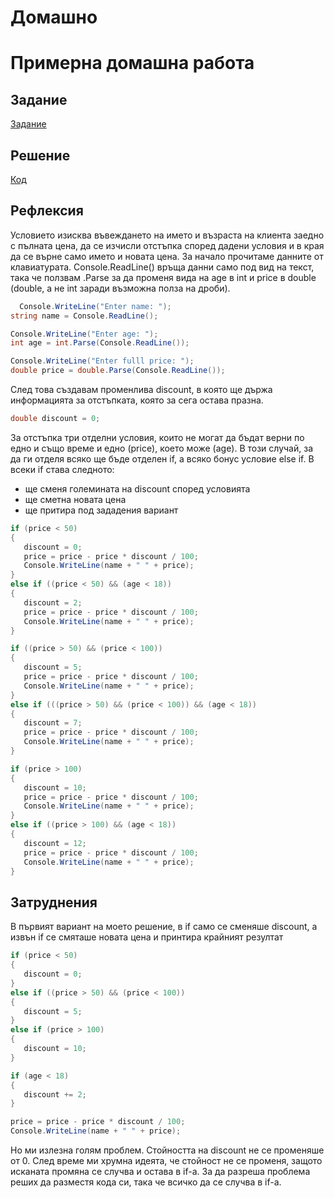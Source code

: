 # Домашно
# Примерна домашна работа

## Задание
[Задание](https://docs.google.com/document/d/1dYI6N9vXSGMaDh6D2GC9MecRH-Q9DIPvbsoyrHAdEuY/edit?tab=t.0#heading=h.k2hmrhjqy6kz)

## Решение
[Код](http://github.com/miyaivv/Domashno-Mia/blob/main/Domasno/Domasno/Program.cs)

## Рефлексия
Условието изисква въвеждането на името и възраста на клиента заедно с пълната цена, да се изчисли отстъпка според дадени условия и в края да се върне само името и новата цена. За начало прочитаме данните от клавиатурата. Console.ReadLine() връща данни само под вид на текст, така че ползвам .Parse за да променя вида на age в int и price в double (double, а не int заради възможна полза на дроби).
 ``` c#
   ﻿Console.WriteLine("Enter name: ");
string name = Console.ReadLine();

Console.WriteLine("Enter age: ");
int age = int.Parse(Console.ReadLine());

Console.WriteLine("Enter fulll price: ");
double price = double.Parse(Console.ReadLine());
```
След това създавам променлива discount, в която ще държа информацията за отстъпката, която за сега остава празна. 
 ``` c#
double discount = 0;
```
За отстъпка три отделни условия, които не могат да бъдат верни по едно и също време и едно (price), което може (age). 
В този случай, за да ги отделя всяко ще бъде отделен if, а всяко бонус условие else if.
В всеки if става следното:
- ще сменя големината на discount според условията
- ще сметна новата цена
- ще притира под зададения вариант
 ``` c#
if (price < 50)
{
    discount = 0;
    price = price - price * discount / 100;
    Console.WriteLine(name + " " + price);
}
else if ((price < 50) && (age < 18))
{
    discount = 2;
    price = price - price * discount / 100;
    Console.WriteLine(name + " " + price);
}

if ((price > 50) && (price < 100))
{
    discount = 5;
    price = price - price * discount / 100;
    Console.WriteLine(name + " " + price);
}
else if (((price > 50) && (price < 100)) && (age < 18))
{
    discount = 7;
    price = price - price * discount / 100;
    Console.WriteLine(name + " " + price);
}

if (price > 100)
{
    discount = 10;
    price = price - price * discount / 100;
    Console.WriteLine(name + " " + price);
}
else if ((price > 100) && (age < 18))
{
    discount = 12;
    price = price - price * discount / 100;
    Console.WriteLine(name + " " + price);
}
```

## Затруднения
В първият вариант на моето решение, в if само се сменяше discount, а извън if се смяташе новата цена и принтира крайният резултат
 ``` c#
if (price < 50)
{
    discount = 0;
}
else if ((price > 50) && (price < 100))
{
    discount = 5;
}
else if (price > 100)
{
    discount = 10;
}

if (age < 18)
{
    discount += 2;
}

 price = price - price * discount / 100;
 Console.WriteLine(name + " " + price);
```
Но ми излезна голям проблем. Стойността на discount не се променяше от 0. 
След време ми хрумна идеята, че стойност не се променя, защото исканата промяна се случва и остава в if-а. За да разреша проблема реших да разместя кода си, така че всичко да се случва в if-a.
